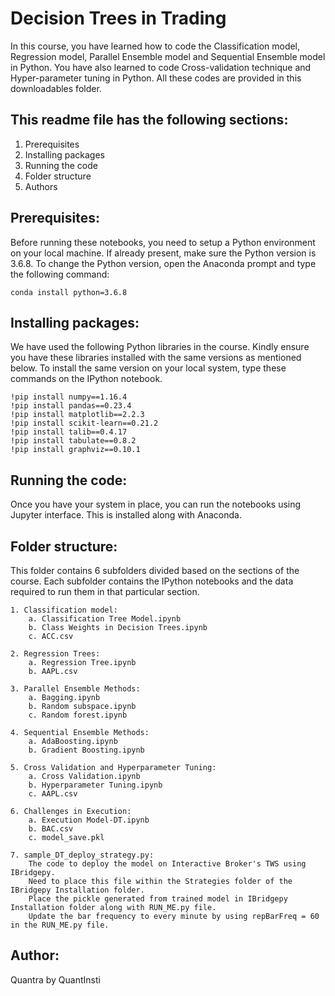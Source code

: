# Decision Trees in Trading

In this course, you have learned how to code the Classification model, Regression model, Parallel Ensemble model and Sequential Ensemble model in Python. You have also learned to code Cross-validation technique and Hyper-parameter tuning in Python. All these codes are provided in this downloadables folder.

## This readme file has the following sections:
1. Prerequisites
2. Installing packages
3. Running the code
4. Folder structure
5. Authors

## Prerequisites:
Before running these notebooks, you need to setup a Python environment on your local machine. If already present, make sure the Python version is 3.6.8. To change the Python version, open the Anaconda prompt and type the following command: 

	conda install python=3.6.8

## Installing packages:
We have used the following Python libraries in the course. Kindly ensure you have these libraries installed with the same versions as mentioned below. To install the same version on your local system, type these commands on the IPython notebook.

	!pip install numpy==1.16.4
	!pip install pandas==0.23.4
	!pip install matplotlib==2.2.3
	!pip install scikit-learn==0.21.2
	!pip install talib==0.4.17 
	!pip install tabulate==0.8.2
	!pip install graphviz==0.10.1
  
## Running the code:
Once you have your system in place, you can run the notebooks using Jupyter interface. This is installed along with Anaconda.

## Folder structure:
This folder contains 6 subfolders divided based on the sections of the course. Each subfolder contains the IPython notebooks and the data required to run them in that particular section.

	1. Classification model:
		a. Classification Tree Model.ipynb
		b. Class Weights in Decision Trees.ipynb
		c. ACC.csv

	2. Regression Trees:
		a. Regression Tree.ipynb
		b. AAPL.csv

	3. Parallel Ensemble Methods:
		a. Bagging.ipynb
		b. Random subspace.ipynb
		c. Random forest.ipynb

	4. Sequential Ensemble Methods:
		a. AdaBoosting.ipynb
		b. Gradient Boosting.ipynb

	5. Cross Validation and Hyperparameter Tuning:
		a. Cross Validation.ipynb
		b. Hyperparameter Tuning.ipynb
		c. AAPL.csv 
		
	6. Challenges in Execution:
		a. Execution Model-DT.ipynb
		b. BAC.csv
		c. model_save.pkl
		
	7. sample_DT_deploy_strategy.py:
		The code to deploy the model on Interactive Broker's TWS using IBridgepy. 
		Need to place this file within the Strategies folder of the IBridgepy Installation folder. 
		Place the pickle generated from trained model in IBridgepy Installation folder along with RUN_ME.py file. 			        
		Update the bar frequency to every minute by using repBarFreq = 60 in the RUN_ME.py file. 

## Author:
Quantra by QuantInsti
